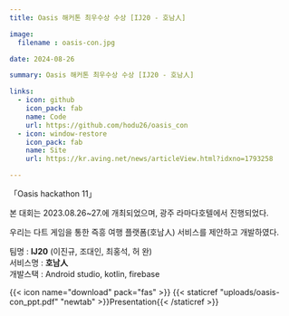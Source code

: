 ```yaml
---
title: Oasis 해커톤 최우수상 수상 [IJ20 - 호남人]

image: 
  filename : oasis-con.jpg

date: 2024-08-26

summary: Oasis 해커톤 최우수상 수상 [IJ20 - 호남人]

links:
  - icon: github
    icon_pack: fab
    name: Code
    url: https://github.com/hodu26/oasis_con
  - icon: window-restore
    icon_pack: fab
    name: Site
    url: https://kr.aving.net/news/articleView.html?idxno=1793258

---
```


「Oasis hackathon 11」

본 대회는 2023.08.26~27.에 개최되었으며, 광주 라마다호텔에서 진행되었다.

우리는 다트 게임을 통한 즉흥 여행 플랫폼(호남人) 서비스를 제안하고 개발하였다.

팀명 : **IJ20** (이진규, 조대인, 최홍석, 허 완)   
서비스명 : **호남人**   
개발스택 : Android studio, kotlin, firebase

{{< icon name="download" pack="fas" >}} {{< staticref "uploads/oasis-con_ppt.pdf" "newtab" >}}Presentation{{< /staticref >}}